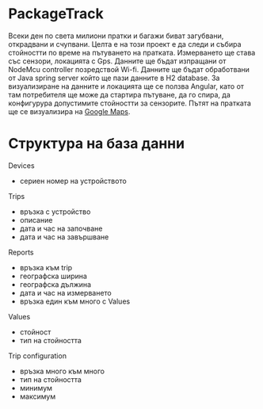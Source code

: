 # PackageTrack
Всеки ден по света милиони пратки и багажи биват загубвани, открадвани и счупвани. Целта е на този проект е да следи и събира стойностти по време на пътуването на пратката. Измерването ще става със сензори, локацията с Gps. Данните ще бъдат изпращани от NodeMcu controller позредствой Wi-fi. Данните ще бъдат обработвани от Java spring server който ще пази данните в H2 database. За визуализиране на данните и локацията ще се ползва Angular, като от там потребителя ще може да стартира пътуване, да го спира, да конфигурура допустимите стойностти за сензорите. Пътят на пратката ще се визуализира на [Google Maps](https://www.google.com/maps). 

# Структура на база данни 

Devices
- сериен номер на устройството

Trips
- връзка с устройство
- описание
- дата и час на започване 
- дата и час на завършване

Reports
- връзка към trip
- географска ширина
- географска дължина
- дата и час на измерването 
- връзка един към много с Values

Values
- стойност 
- тип на стойността

Trip configuration
- връзка много към много 
- тип на стойността
- минимум
- максимум
